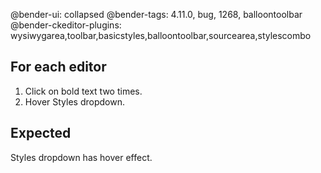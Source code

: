 @bender-ui: collapsed
@bender-tags: 4.11.0, bug, 1268, balloontoolbar
@bender-ckeditor-plugins: wysiwygarea,toolbar,basicstyles,balloontoolbar,sourcearea,stylescombo

## For each editor

1. Click on bold text two times.
1. Hover Styles dropdown.

## Expected

Styles dropdown has hover effect.
